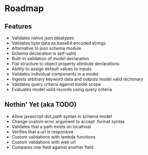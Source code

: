 # Roadmap

## Features
- Validates native json datatypes
- Validates byte data as base64 encoded strings
- Alternative to json schema module
- Schema declaration is self-valid
- Built-in validation of model declaration
- Flat structure to object property attribute declarations
- Ability to assign default values to inputs
- Validates individual components in a model
- Ingests arbitrary keyword data and outputs model valid dictionary
- Validates query criteria against model scope
- Evaluates model valid records using query criteria

## Nothin' Yet (aka TODO)
- Allow javascript dot_path syntax in schema model
- Change custom error argument to accept .format syntax
- Validates that a path exists on localhost
- Verifies that a url is responsive
- Custom validations with lambda functions
- Custom validations with web url
- Compares one field against another field

